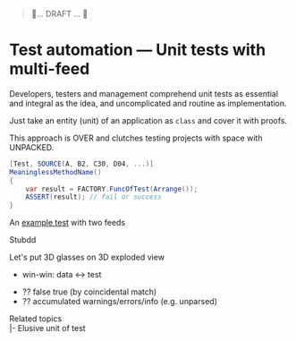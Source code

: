 > 🚧... DRAFT ... 🚧

# Test automation &mdash; Unit tests with multi-feed

Developers, testers and management comprehend unit tests as essential and integral as the idea, and uncomplicated and routine as implementation.

Just take an entity (unit) of an application as `class` and cover it with proofs.

This approach is OVER and clutches testing projects with space with UNPACKED.

```csharp
[Test, SOURCE(A, B2, C30, D04, ...)]
MeaninglessMethodName()
{
    var result = FACTORY.FuncOfTest(Arrange());
    ASSERT(result); // fail or success
}
```


An [example test](../../../src/TuttiFrutti/FuncStore.Convert.Tests/PhysMath/Dims/LengthsTests.cs) with two feeds

Stubdd

Let's put 3D glasses on 
3D exploded view

+ win-win: data <-> test
* ?? false true (by coincidental match)
* ?? accumulated warnings/errors/info (e.g. unparsed)

Related topics\
|- Elusive unit of test
